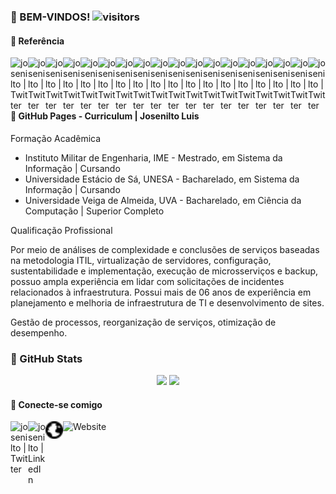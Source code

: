 ### 🚀 BEM-VINDOS! ![visitors](https://visitor-badge.glitch.me/badge?page_id=josenilto.josenilto)



#### 👻 Referência
  
[<img title="Windows" align="left" alt="josenilto | Twitter" width="28px" src="https://cdn.jsdelivr.net/npm/simple-icons@v3/icons/windows.svg" />][windows]
[<img title="Linux" align="left" alt="josenilto | Twitter" width="28px" src="https://cdn.jsdelivr.net/npm/simple-icons@v3/icons/linux.svg" />][linux]

[<img title="Vagrant" align="left" alt="josenilto | Twitter" width="28px" src="https://cdn.jsdelivr.net/npm/simple-icons@v3/icons/vagrant.svg" />][vagrant]
[<img title="Ansible" align="left" alt="josenilto | Twitter" width="28px" src="https://cdn.jsdelivr.net/npm/simple-icons@v3/icons/ansible.svg" />][ansible]
[<img title="Terraform" align="left" alt="josenilto | Twitter" width="28px" src="https://cdn.jsdelivr.net/npm/simple-icons@v3/icons/terraform.svg" />][terraform]
[<img title="Docker" align="left" alt="josenilto | Twitter" width="28px" src="https://cdn.jsdelivr.net/npm/simple-icons@v3/icons/docker.svg" />][docker]
[<img title="Kubernetes" align="left" alt="josenilto | Twitter" width="28px" src="https://cdn.jsdelivr.net/npm/simple-icons@v3/icons/kubernetes.svg" />][kubernetes]
[<img title="Jenkins" align="left" alt="josenilto | Twitter" width="28px" src="https://cdn.jsdelivr.net/npm/simple-icons@v3/icons/jenkins.svg" />][jenkins]

[<img title="Apache" align="left" alt="josenilto | Twitter" width="28px" src="https://cdn.jsdelivr.net/npm/simple-icons@v3/icons/apache.svg" />][apache]
[<img title="Nginx" align="left" alt="josenilto | Twitter" width="28px" src="https://cdn.jsdelivr.net/npm/simple-icons@v3/icons/nginx.svg" />][nginx]

[<img title="MySQL" align="left" alt="josenilto | Twitter" width="28px" src="https://cdn.jsdelivr.net/npm/simple-icons@v3/icons/mysql.svg" />][mysql]

[<img title="Java" align="left" alt="josenilto | Twitter" width="28px" src="https://cdn.jsdelivr.net/npm/simple-icons@v3/icons/java.svg" />][java]
[<img title="Python" align="left" alt="josenilto | Twitter" width="28px" src="https://cdn.jsdelivr.net/npm/simple-icons@v3/icons/python.svg" />][python]
[<img title="Php" align="left" alt="josenilto | Twitter" width="28px" src="https://cdn.jsdelivr.net/npm/simple-icons@v3/icons/php.svg" />][Php]

[<img title="Bootstrap" align="left" alt="josenilto | Twitter" width="28px" src="https://cdn.jsdelivr.net/npm/simple-icons@v3/icons/bootstrap.svg" />][bootstrap]

[<img title="Laravel" align="left" alt="josenilto | Twitter" width="28px" src="https://cdn.jsdelivr.net/npm/simple-icons@v3/icons/laravel.svg" />][laravel]

[<img title="Drupal" align="left" alt="josenilto | Twitter" width="28px" src="https://cdn.jsdelivr.net/npm/simple-icons@v3/icons/drupal.svg" />][drupal]
[<img title="WordPress" align="left" alt="josenilto | Twitter" width="28px" src="https://cdn.jsdelivr.net/npm/simple-icons@v3/icons/wordpress.svg" />][wordpress]

[Windows]: https://docs.microsoft.com/en-us/windows/release-information
[Linux]: https://wiki.ubuntu.com/Releases


[Vagrant]: https://www.vagrantup.com/downloads.html
[Ansible]: https://docs.ansible.com/ansible/latest/index.html 
[Terraform]: https://www.terraform.io/downloads.html
[Docker]: https://www.docker.com
[Kubernetes]: https://kubernetes.io
[Jenkins]: https://www.jenkins.io

[Apache]: https://httpd.apache.org/dev/release.html
[Nginx]: https://nginx.org

[MySQL]: https://dev.mysql.com/doc/relnotes

[Java]: https://www.oracle.com/java/technologies/javase-downloads.html
[Python]: https://www.python.org/downloads
[Php]: https://www.php.net/releases/index.php

[Bootstrap]: https://getbootstrap.com/docs/versions

[Laravel]: https://laravel.com/docs/5.5/releases

[Drupal]: https://www.drupal.org/project/drupal/releases
[WordPress]: https://wordpress.org/download/releases
<br>

----

#### 📝 GitHub Pages - Curriculum | Josenilto Luis

Formação Acadêmica 

- Instituto Militar de Engenharia, IME - Mestrado, em Sistema da Informação | Cursando
- Universidade Estácio de Sá, UNESA - Bacharelado, em Sistema da Informação | Cursando
- Universidade Veiga de Almeida, UVA - Bacharelado, em Ciência da Computação | Superior Completo

Qualificação Profissional

Por meio de análises de complexidade e conclusões de serviços baseadas na metodologia ITIL, virtualização de servidores, configuração, sustentabilidade e implementação, execução de microsserviços e backup, possuo ampla experiência em lidar com solicitações de incidentes relacionados à infraestrutura. Possui mais de 06 anos de experiência em planejamento e melhoria de infraestrutura de TI e desenvolvimento de sites.

Gestão de processos, reorganização de serviços, otimização de desempenho.

### 🔨 GitHub Stats

<div align="center">

<img src="https://github-readme-stats.vercel.app/api?username=josenilto&show_icons=true&line_height=45&include_all_commits=true" /> <img src="https://github-readme-stackoverflow.vercel.app/?userID=14906940"  />

</div>

#### 🤙 Conecte-se comigo

[<img title="WhatsApp" align="left" alt="josenilto | Twitter" width="28px" src="https://cdn.jsdelivr.net/npm/simple-icons@v3/icons/whatsapp.svg" />][whatsapp]
[<img title="Linkedin" align="left" alt="josenilto | LinkedIn" width="28px" src="https://cdn.jsdelivr.net/npm/simple-icons@v3/icons/linkedin.svg" />][linkedin]
[<img title="Usuporte" align="left" alt="josenilto | Twitter" width="28px" src="https://raw.githubusercontent.com/iconic/open-iconic/master/svg/globe.svg" />][website]

![Website](https://img.shields.io/website?label=usuporte.com.br&style=for-the-badge&url=https://usuporte.com.br)

[whatsapp]: https://api.whatsapp.com/send?phone=5521981918601&text=Ol%C3%A1%20bem-vindo!%20Ao%20whatsapp%20do%20Josenilto
[linkedin]: https://br.linkedin.com/in/josenilto?trk=profile-badge
[website]: https://www.usuporte.com.br
